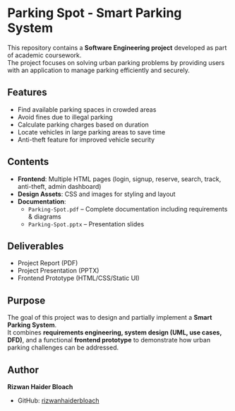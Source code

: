 # Parking Spot - Smart Parking System

This repository contains a **Software Engineering project** developed as part of academic coursework.  
The project focuses on solving urban parking problems by providing users with an application to manage parking efficiently and securely.

## Features
- Find available parking spaces in crowded areas  
- Avoid fines due to illegal parking  
- Calculate parking charges based on duration  
- Locate vehicles in large parking areas to save time  
- Anti-theft feature for improved vehicle security  

## Contents
- **Frontend**: Multiple HTML pages (login, signup, reserve, search, track, anti-theft, admin dashboard)  
- **Design Assets**: CSS and images for styling and layout  
- **Documentation**:  
  - `Parking-Spot.pdf` – Complete documentation including requirements & diagrams  
  - `Parking-Spot.pptx` – Presentation slides  

## Deliverables
- Project Report (PDF)  
- Project Presentation (PPTX)  
- Frontend Prototype (HTML/CSS/Static UI)  

## Purpose
The goal of this project was to design and partially implement a **Smart Parking System**.  
It combines **requirements engineering, system design (UML, use cases, DFD)**, and a functional **frontend prototype** to demonstrate how urban parking challenges can be addressed.

## Author
**Rizwan Haider Bloach**  
- GitHub: [rizwanhaiderbloach](https://github.com/rizwanhaiderbloach)
